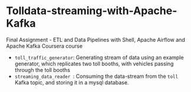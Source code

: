 # Tolldata-streaming-with-Apache-Kafka
Final Assignment - ETL and Data Pipelines with Shell, Apache Airflow and Apache Kafka Coursera course

- `toll_traffic_generator`: Generating stream of data using an example generator, which replicates two toll booths, with vehicles passing through the toll booths
- `streaming_data_reader `: Consuming the data-stream from the `toll` Kafka topic, and storing it in a mysql database.
